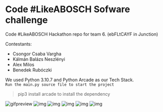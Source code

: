 # Code #LikeABOSCH Sofware challenge
Code #LikeABOSCH Hackathon repo for team 6. (ebFLtCAYF in Junction)

Contestants:
- Csongor Csaba Vargha 
- Kálmán Balázs Neszlényi 
- Alex Milos
- Benedek Rubóczki

We used Python 3.10.7 and Python Arcade as our Tech Stack. \
```Run the main.py source file to start the project```
> pip3 install arcade to install the dependency

![gifpreview](https://user-images.githubusercontent.com/83843622/194318032-32644f33-8cdf-4aae-b058-88608a3afbe6.gif)
![img](/demo/demo1.png)
![img](/demo/demo2.png)
![img](/demo/demo3.png)
![img](/demo/demo4.png)
![img](/demo/demo5.png)
